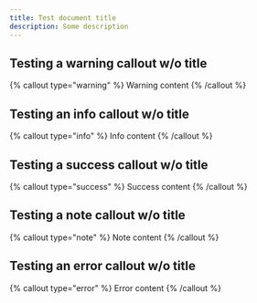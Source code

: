 ```yaml
---
title: Test document title
description: Some description
---
```


## Testing a warning callout w/o title

{% callout type="warning" %}
Warning content
{% /callout %}

## Testing an info callout w/o title

{% callout type="info" %}
Info content
{% /callout %}

## Testing a success callout w/o title

{% callout type="success" %}
Success content
{% /callout %}

## Testing a note callout w/o title

{% callout type="note" %}
Note content
{% /callout %}

## Testing an error callout w/o title

{% callout type="error" %}
Error content
{% /callout %}
